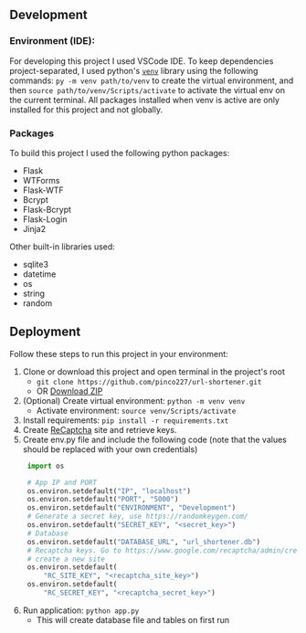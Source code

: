 

## Development
### Environment (IDE):
For developing this project I used VSCode IDE. To keep dependencies project-separated, I used python's [`venv`](https://docs.python.org/3/library/venv.html) library using the following commands: `py -m venv path/to/venv` to create the virtual environment, and then `source path/to/venv/Scripts/activate` to activate the virtual env on the current terminal. All packages installed when venv is active are only installed for this project and not globally.
### Packages
To build this project I used the following python packages:
- Flask
- WTForms
- Flask-WTF
- Bcrypt
- Flask-Bcrypt
- Flask-Login
- Jinja2

Other built-in libraries used:
- sqlite3
- datetime
- os
- string
- random

## Deployment
Follow these steps to run this project in your environment:
1. Clone or download this project and open terminal in the project's root
   - `git clone https://github.com/pinco227/url-shortener.git`
   - OR [Download ZIP](https://github.com/pinco227/url-shortener/archive/refs/heads/main.zip)
2. (Optional) Create virtual environment: `python -m venv venv`
   - Activate environment: `source venv/Scripts/activate`
3. Install requirements: `pip install -r requirements.txt`
4. Create [ReCaptcha](https://www.google.com/recaptcha/admin/) site and retrieve keys.
5. Create env.py file and include the following code (note that the values should be replaced with your own credentials)
   ```python
    import os

    # App IP and PORT
    os.environ.setdefault("IP", "localhost")
    os.environ.setdefault("PORT", "5000")
    os.environ.setdefault("ENVIRONMENT", "Development")
    # Generate a secret key, use https://randomkeygen.com/
    os.environ.setdefault("SECRET_KEY", "<secret_key>")
    # Database
    os.environ.setdefault("DATABASE_URL", "url_shortener.db")
    # Recaptcha keys. Go to https://www.google.com/recaptcha/admin/create and
    # create a new site
    os.environ.setdefault(
        "RC_SITE_KEY", "<recaptcha_site_key>")
    os.environ.setdefault(
        "RC_SECRET_KEY", "<recaptcha_secret_key>")
   ```
6. Run application: `python app.py`
   - This will create database file and tables on first run